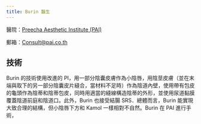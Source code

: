 ```yaml
---
title: Burin 醫生
---
```


醫院：[Preecha Aesthetic Institute (PAI)](https://pai.co.th/)

郵箱：<Consult@pai.co.th>

## 技術

Burin 的技術使用改進的 PI，用一部分陰囊皮膚作為小陰唇，用陰莖皮膚（並在末端與取下的另一部分陰囊皮片縫合，當材料不足時）作為陰道內壁，使用帶有包皮的龜頭作為陰蒂和陰蒂包皮，同時用適當的縫線構造陰蒂的外形，並使用尿道黏膜覆蓋陰道前庭和陰道口。此外，Burin 也接受結腸 SRS．總體而言，Burin 能實現大致合理的結構，但小陰唇下方和 Kamol 一樣相對不自然。Burin 在 PAI 進行手術，
